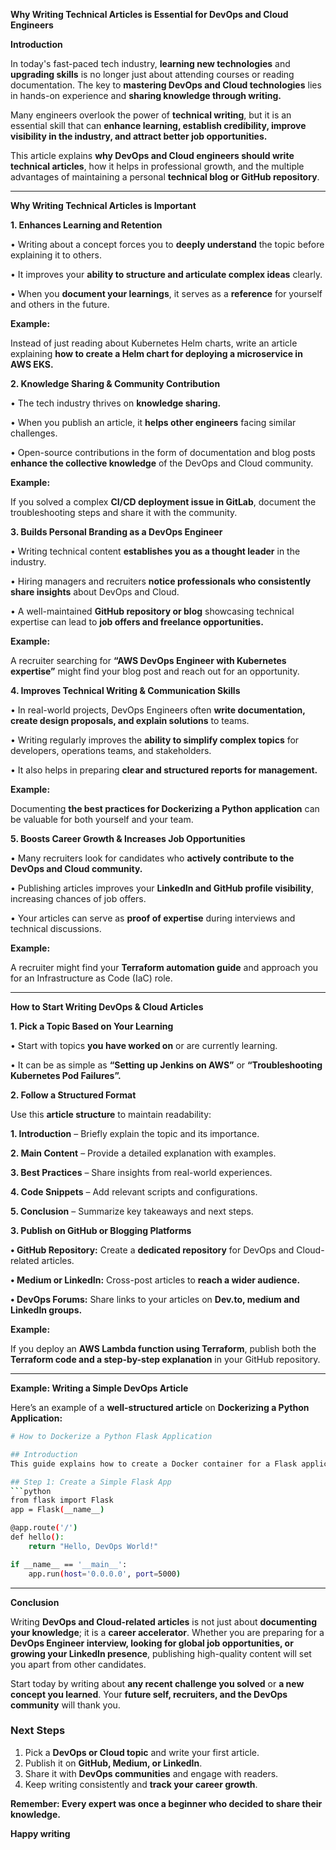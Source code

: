 **Why Writing Technical Articles is Essential for DevOps and Cloud Engineers**

**Introduction**

In today's fast-paced tech industry, **learning new technologies** and **upgrading skills** is no longer just about attending courses or reading documentation. The key to **mastering DevOps and Cloud technologies** lies in hands-on experience and **sharing knowledge through writing.**

Many engineers overlook the power of **technical writing**, but it is an essential skill that can **enhance learning, establish credibility, improve visibility in the industry, and attract better job opportunities.**

This article explains **why DevOps and Cloud engineers should write technical articles**, how it helps in professional growth, and the multiple advantages of maintaining a personal **technical blog or GitHub repository**.

---

**Why Writing Technical Articles is Important**

**1. Enhances Learning and Retention**

•	Writing about a concept forces you to **deeply understand** the topic before explaining it to others.

•	It improves your **ability to structure and articulate complex ideas** clearly.

•	When you **document your learnings**, it serves as a **reference** for yourself and others in the future.

**Example:**

Instead of just reading about Kubernetes Helm charts, write an article explaining **how to create a Helm chart for deploying a microservice in AWS EKS.**

**2. Knowledge Sharing & Community Contribution**

•	The tech industry thrives on **knowledge sharing.**

•	When you publish an article, it **helps other engineers** facing similar challenges.

•	Open-source contributions in the form of documentation and blog posts **enhance the collective knowledge** of the DevOps and Cloud community.

**Example:**

If you solved a complex **CI/CD deployment issue in GitLab**, document the troubleshooting steps and share it with the community.

**3. Builds Personal Branding as a DevOps Engineer**

•	Writing technical content **establishes you as a thought leader** in the industry.

•	Hiring managers and recruiters **notice professionals who consistently share insights** about DevOps and Cloud.

•	A well-maintained **GitHub repository or blog** showcasing technical expertise can lead to **job offers and freelance opportunities.**

**Example:**

A recruiter searching for **“AWS DevOps Engineer with Kubernetes expertise”** might find your blog post and reach out for an opportunity.

**4. Improves Technical Writing & Communication Skills**

•	In real-world projects, DevOps Engineers often **write documentation, create design proposals, and explain solutions** to teams.

•	Writing regularly improves the **ability to simplify complex topics** for developers, operations teams, and stakeholders.

•	It also helps in preparing **clear and structured reports for management.**

**Example:**

Documenting **the best practices for Dockerizing a Python application** can be valuable for both yourself and your team.

**5. Boosts Career Growth & Increases Job Opportunities**

•	Many recruiters look for candidates who **actively contribute to the DevOps and Cloud community.**

•	Publishing articles improves your **LinkedIn and GitHub profile visibility**, increasing chances of job offers.

•	Your articles can serve as **proof of expertise** during interviews and technical discussions.

**Example:**

A recruiter might find your **Terraform automation guide** and approach you for an Infrastructure as Code (IaC) role.

---

**How to Start Writing DevOps & Cloud Articles**

**1. Pick a Topic Based on Your Learning**

•	Start with topics **you have worked on** or are currently learning.

•	It can be as simple as **“Setting up Jenkins on AWS”** or **“Troubleshooting Kubernetes Pod Failures”.**

**2. Follow a Structured Format**

Use this **article structure** to maintain readability:

**1.	Introduction** – Briefly explain the topic and its importance.

**2.	Main Content** – Provide a detailed explanation with examples.

**3.	Best Practices** – Share insights from real-world experiences.

**4.	Code Snippets** – Add relevant scripts and configurations.

**5.	Conclusion** – Summarize key takeaways and next steps.

**3. Publish on GitHub or Blogging Platforms**

**•	GitHub Repository:** Create a **dedicated repository** for DevOps and Cloud-related articles.

**•	Medium or LinkedIn:** Cross-post articles to **reach a wider audience.**

**•	DevOps Forums:** Share links to your articles on **Dev.to, medium and LinkedIn groups.**

**Example:**

If you deploy an **AWS Lambda function using Terraform**, publish both the **Terraform code and a step-by-step explanation** in your GitHub repository.

---

**Example: Writing a Simple DevOps Article**

Here’s an example of a **well-structured article** on **Dockerizing a Python Application:**

```sh
# How to Dockerize a Python Flask Application

## Introduction
This guide explains how to create a Docker container for a Flask application.

## Step 1: Create a Simple Flask App
```python
from flask import Flask
app = Flask(__name__)

@app.route('/')
def hello():
    return "Hello, DevOps World!"

if __name__ == '__main__':
    app.run(host='0.0.0.0', port=5000)
```

---

**Conclusion**

Writing **DevOps and Cloud-related articles** is not just about **documenting your knowledge**; it is a **career accelerator**. Whether you are preparing for a **DevOps Engineer interview, looking for global job opportunities, or growing your LinkedIn presence**, publishing high-quality content will set you apart from other candidates.  

Start today by writing about **any recent challenge you solved** or **a new concept you learned**. Your **future self, recruiters, and the DevOps community** will thank you.

### Next Steps  

1. Pick a **DevOps or Cloud topic** and write your first article.  
2. Publish it on **GitHub, Medium, or LinkedIn**.  
3. Share it with **DevOps communities** and engage with readers.  
4. Keep writing consistently and **track your career growth**.  

**Remember: Every expert was once a beginner who decided to share their knowledge.**

**Happy writing**
